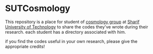# SUTCosmology
This repository is a place for student of [cosmology group](http://sharif.edu/~baghram/) at [Sharif University of Technology](sharif.ir) to share the codes they've wrote during their research.
each student has a directory associated with him.

if you find the codes useful in your own research, please give the appropriate credits!
